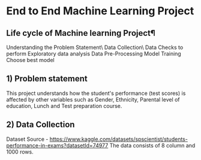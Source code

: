 # End to End Machine Learning Project



## Life cycle of Machine learning Project¶
 Understanding the Problem Statement\\
 Data Collection\\
 Data Checks to perform
 Exploratory data analysis
 Data Pre-Processing
 Model Training
 Choose best model

## 1) Problem statement
  This project understands how the student's performance (test scores) is affected by other variables such as Gender, Ethnicity, Parental level of education, Lunch and Test preparation course.
## 2) Data Collection
Dataset Source - https://www.kaggle.com/datasets/spscientist/students-performance-in-exams?datasetId=74977
The data consists of 8 column and 1000 rows.